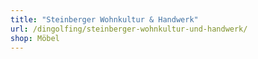 ```yaml
---
title: "Steinberger Wohnkultur & Handwerk"
url: /dingolfing/steinberger-wohnkultur-und-handwerk/
shop: Möbel
---
```


